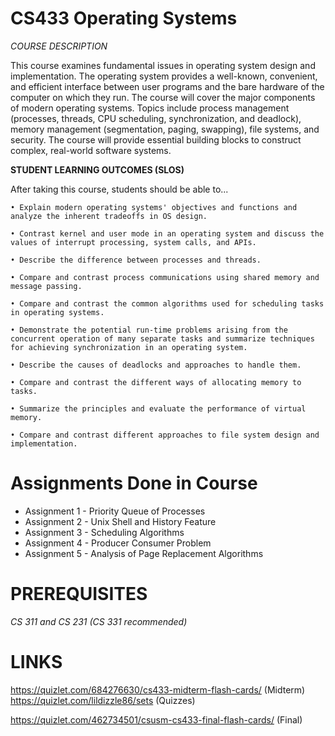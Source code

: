 # CS433 Operating Systems

*COURSE DESCRIPTION*

This course examines fundamental issues in operating system design and implementation. The
operating system provides a well-known, convenient, and efficient interface between user
programs and the bare hardware of the computer on which they run. The course will cover the
major components of modern operating systems. Topics include process management (processes,
threads, CPU scheduling, synchronization, and deadlock), memory management (segmentation,
paging, swapping), file systems, and security. The course will provide essential building blocks to
construct complex, real-world software systems.

**STUDENT LEARNING OUTCOMES (SLOS)**

After taking this course, students should be able to...

	• Explain modern operating systems' objectives and functions and analyze the inherent tradeoffs in OS design.

	• Contrast kernel and user mode in an operating system and discuss the values of interrupt processing, system calls, and APIs.

	• Describe the difference between processes and threads.

	• Compare and contrast process communications using shared memory and message passing.

	• Compare and contrast the common algorithms used for scheduling tasks in operating systems.

	• Demonstrate the potential run-time problems arising from the concurrent operation of many separate tasks and summarize techniques for achieving synchronization in an operating system.

	• Describe the causes of deadlocks and approaches to handle them.

	• Compare and contrast the different ways of allocating memory to tasks.

	• Summarize the principles and evaluate the performance of virtual memory.

	• Compare and contrast different approaches to file system design and implementation.

# Assignments Done in Course
- Assignment 1 - Priority Queue of Processes
- Assignment 2 - Unix Shell and History Feature
- Assignment 3 - Scheduling Algorithms
- Assignment 4 - Producer Consumer Problem
- Assignment 5 - Analysis of Page Replacement Algorithms

# **PREREQUISITES**
*CS 311 and CS 231 (CS 331 recommended)*

# LINKS
https://quizlet.com/684276630/cs433-midterm-flash-cards/ (Midterm)
https://quizlet.com/lildizzle86/sets (Quizzes)

https://quizlet.com/462734501/csusm-cs433-final-flash-cards/ (Final)
